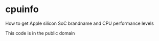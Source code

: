 # cpuinfo
How to get Apple silicon SoC brandname and CPU performance levels

This code is in the public domain


